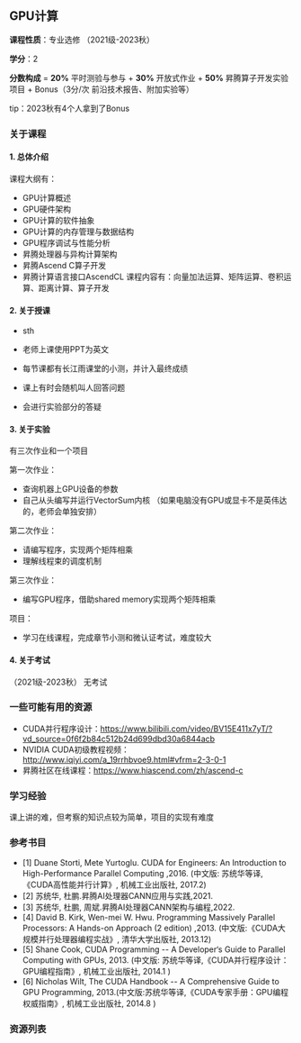 ## GPU计算

**课程性质**：专业选修 （2021级-2023秋）

**学分**：2

**分数构成** = **20%** 平时测验与参与 + **30%** 开放式作业 + **50%** 昇腾算子开发实验项目    + Bonus（3分/次 前沿技术报告、附加实验等）

tip：2023秋有4个人拿到了Bonus

### 关于课程


#### 1. 总体介绍
课程大纲有：
  - GPU计算概述
  - GPU硬件架构
  - GPU计算的软件抽象
  - GPU计算的内存管理与数据结构
  - GPU程序调试与性能分析
  - 昇腾处理器与异构计算架构
  - 昇腾Ascend C算子开发
  - 昇腾计算语言接口AscendCL
课程内容有：向量加法运算、矩阵运算、卷积运算、距离计算、算子开发

#### 2. 关于授课

- sth

 - 老师上课使用PPT为英文
 - 每节课都有长江雨课堂的小测，并计入最终成绩
 - 课上有时会随机叫人回答问题
 - 会进行实验部分的答疑


#### 3. 关于实验

有三次作业和一个项目

第一次作业：
- 查询机器上GPU设备的参数
- 自己从头编写并运行VectorSum内核
（如果电脑没有GPU或显卡不是英伟达的，老师会单独安排）

第二次作业：
- 请编写程序，实现两个矩阵相乘
- 理解线程束的调度机制

第三次作业：
- 编写GPU程序，借助shared memory实现两个矩阵相乘

项目：
- 学习在线课程，完成章节小测和微认证考试，难度较大

#### 4. 关于考试

（2021级-2023秋）
无考试

### 一些可能有用的资源


- CUDA并行程序设计：https://www.bilibili.com/video/BV15E411x7yT/?vd_source=0f6f2b84c512b24d699dbd30a6844acb
- NVIDIA CUDA初级教程视频：http://www.iqiyi.com/a_19rrhbvoe9.html#vfrm=2-3-0-1
- 昇腾社区在线课程：https://www.hiascend.com/zh/ascend-c

### 学习经验

课上讲的难，但考察的知识点较为简单，项目的实现有难度

### 参考书目

- [1] Duane Storti, Mete Yurtoglu. CUDA for Engineers: An Introduction to High-Performance Parallel Computing ,2016. (中⽂版: 苏统华等译,《CUDA⾼性能并⾏计算》, 机械⼯业出版社, 2017.2)
- [2] 苏统华, 杜鹏.昇腾AI处理器CANN应⽤与实践,2021.
- [3] 苏统华, 杜鹏, 周斌.昇腾AI处理器CANN架构与编程,2022.
- [4] David B. Kirk, Wen-mei W. Hwu. Programming Massively Parallel Processors: A Hands-on Approach (2 edition) ,2013. (中⽂版:《CUDA⼤规模并⾏处理器编程实战》, 清华⼤学出版社, 2013.12)
- [5] Shane Cook, CUDA Programming -- A Developer‘s Guide to Parallel Computing with GPUs, 2013. (中⽂版: 苏统华等译,《CUDA并⾏程序设计：GPU编程指南》, 机械⼯业出版社, 2014.1 )
- [6] Nicholas Wilt, The CUDA Handbook -- A Comprehensive Guide to GPU Programming, 2013.(中⽂版:苏统华等译,《CUDA专家⼿册：GPU编程权威指南》, 机械⼯业出版社, 2014.8 )


### 资源列表

